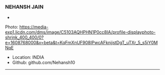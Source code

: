 ### NEHANSH JAIN

-
Photo: https://media-exp1.licdn.com/dms/image/C5103AQHPHN1P0cc8IA/profile-displayphoto-shrink_400_400/0?e=1608768000&v=beta&t=KqFmXnUF908IPwcAFknjjstDgT_uTXr_5_s5iY0MNqE
- Location: INDIA
- Github: github.com/Nehansh10

***
